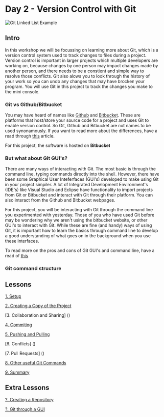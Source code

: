 <!--What about a definitions page? IDE, GUI, Git, Github, Bitbucket-->

# Day 2 - Version Control with Git

![Git Linked List Example](https://encrypted-tbn0.gstatic.com/images?q=tbn:ANd9GcT-gtjD0wp0QJuTGvA0pjHgFYgWPmzb92tu-w&usqp=CAU)

## Intro

<!-- Some intro into why git is important and useful -->
In this workshop we will be focussing on learning more about Git, which is a version control system used to track changes to files during a project. Version control is important in larger projects which multiple developers are working on, because changes by one person may impact changes made by another person, and there needs to be a constient and simple way to resolve those conflicts. Git also alows you to look through the history of your work so you can undo any changes that may have brocken your program. <!--Its sort of like using a live Google Doc for a group project so lots of users can collaborate (sort of ... not really).--> You will use Git in this project to track the changes you make to the mini console.

### Git vs Github/Bitbucket
You may have heard of names like [Github](https://github.com/) and [Bitbucket](https://bitbucket.org/). These are platforms that host/store your source code for a project and uses Git to enable version control. So Git, Github and Bitbucket are not names to be used synonamously. If you want to read more about the differences, have a read through [this](https://www.theserverside.com/video/Git-vs-GitHub-What-is-the-difference-between-them) article. 

For this project, the software is hosted on **Bitbucket**

### But what about Git GUI's?

There are many ways of interacting with Git. The most basic is through the command line, typing commands directly into the shell. However, there have been some Graphical User Inteferfaces (GUI's) developed to make using Git in your project simpiler. A lot of Integrated Development Environment's (IDE's) like Visual Studio and Eclipse have functionality to import projects from Git or Bitbucket and interact with Git through their platform. You can also interact from the Github and Bitbucket webpages. 

For this project, you will be interacting with Git through the command line you experimented with yesterday. Those of you who have used Git before may be wondering why we aren't using the bitbucket website, or other GUI's to interact with Git. While these are fine (and handy) ways of using Git, it is important how to learn the basics through command line to develop a good understanding of what goes on in the background when you use these interfaces.

To read more on the pros and cons of Git GUI's and command line, have a read of [this](https://practicalgit.com/blog/learn-git-gui-or-command-line.html#:~:text=Git%20CLI%3A%20CLI%20stands%20for,tell%20Git%20what%20to%20do.&text=Git%20GUI%3A%20GUI%20stands%20for,offer%20an%20interactive%20Git%20experience.)

### Git command structure

<!--TODO: Structure of Git commands something like Git verb blah-->
<!--Point of reference for common git commands (push, pull etc.)-->

<!--TODO: Fix Numbers-->
## Lessons

[1. Setup ]()
<!-- Creating account, setting up git on device-->

[2. Creating a Copy of the Project]()
<!--Maybe add forking here, flows better to fork the repo, then get them to share-->
<!--Only one person to do this step, but maybe give another basic repo to pracice forking-->

[3. Collaboration and Sharing] ()
<!--e.g. types of repos (private, public, starred. Intro multiple user access. intro to conflicts later)-->

[4. Commiting]()

<!--Intro to conflicts later on. Perhaps they can each push their name to a readme file.-->
<!--Reccomend group work here so no early conflicts emerge-->

[5. Pushing and Pulling]()

[6. Conflicts] ()
<!--Force a conflict (TODO: need an idea here)-->

[7. Pull Requests] ()
<!--Maybe add Pull requests here. First Pull request can just be the README file they updated-->

[8. Other useful Git Commands]()
<!--Ignoring Things in here-->

[9. Summary]()
<!--Summarise which elements will be most important for the remainder of this project-->
<!--i.e. steps 4 to 7-->

## Extra Lessons
<!--For those interested in extending themselves?-->

[?. Creating a Repository]()

[?. Git through a GUI]()
